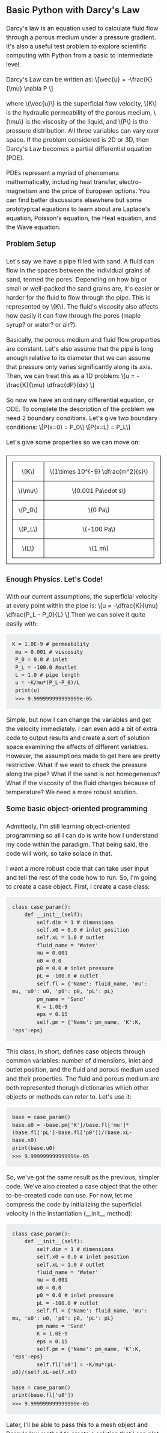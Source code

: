 <meta charset="UTF-8">

<meta name="viewport" content="width=device-width, initial-scale=1.0">

<meta name="generator" content="Jekyll v4.0.0">

<meta property="og:title" content="Basic Python w/ Darcy's Law">

<meta property="og:locale" content="en_US">

<meta name="description" content="This is a collection of short CSS snippets I thought might be useful for beginners">

<meta property="og:description" content="This is a collection of short CSS snippets I thought might be useful for beginners">

<link rel="canonical" href="http://localhost:4000/2021/04/18/darcy-law">

<meta property="og:url" content="http://localhost:4000/2021/04/18/darcy-law">

<meta property="og:site_name" content="Sidey">

<meta property="og:type" content="article">

<meta property="article:published_time" content="2014-05-12T00:00:00+03:00">

<meta name="twitter:card" content="summary">

<meta property="twitter:title" content="Basic Python w/ Darcy's Law">

<meta name="twitter:site" content="@">

<script type="application/ld+json"> {"description":"This is a collection of short CSS snippets I thought might be useful for beginners","mainEntityOfPage":{"@type":"WebPage","@id":"http://localhost:4000/2021/04/18/darcy-law"},"@type":"BlogPosting","url":"http://localhost:4000/2021/04/18/darcy-law","headline":"Basic Python w/ Darcy's Law","dateModified":"2014-05-12T00:00:00+03:00","datePublished":"2014-05-12T00:00:00+03:00","@context":"https://schema.org"} </script>

<title> Basic Python w/ Darcy's Law </title>

<link rel="shortcut icon" href="/favicon.png">

<link rel="alternate" type="application/atom+xml" title="Sidey" href="/atom.xml">

<link rel="alternate" type="application/json" title="Sidey" href="http://localhost:4000/feed.json">

<link rel="sitemap" type="application/xml" title="sitemap" href="/sitemap.xml">

<style> *,:after,:before{box-sizing:border-box;background-color:inherit;color:inherit;margin:0;padding:0}body{font-family:-apple-system,BlinkMacSystemFont,'avenir next',avenir,helvetica,'helvetica neue',ubuntu,roboto,noto,'segoe ui',arial,sans-serif;-webkit-font-smoothing:antialiased;text-rendering:optimizeLegibility;line-height:1.5;font-size:1rem;color:#16171a}nav ul{border-right:1px solid #edf2f7}a{color:#000;text-decoration-skip-ink:auto;text-decoration:underline}pre{margin:.5rem 0;padding:.5rem}.post p{margin:.5rem 0}.post h1,.post h2,.post h3,.post h4{margin:1rem 0}.post h2:first-child,.project h2:first-child,.photo h2:first-child{margin-top:0}.meta{margin:2rem 0}code,pre{background:#ecedee}code{padding:.1rem}pre code{border:none}pre{padding:1rem;overflow-x:auto}img{max-width:100%}hr{background:#000;height:1px;border:0}header{flex-basis:10rem;flex-grow:1;position:relative}header a{text-decoration:none}header li{margin-bottom:.2rem;text-align:right;margin-right:2rem}header a.active{font-weight:bold}header,section{padding:1rem}blockquote{font-style:italic;border-left:5px solid #ececec;padding-left:1rem}h1,h2,h3,h4,h5{line-height:1;margin:1rem 0;font-weight:600}section h1:first-child{margin-top:0}strong,b{font-weight:bold}.photos ul{list-style:none}.photos li{margin-bottom:1.5rem}.photo picture,.project picture{margin-bottom:0.5rem}.posts ul,header ul{list-style:none}.posts li{align-items:center;display:flex;justify-content:space-between;margin-bottom:.5rem}.posts li a,.posts li div,.projects li a{white-space:nowrap;overflow:hidden;text-overflow:ellipsis;text-decoration:none}.posts li time,.projects li time{padding-left:1rem;white-space:nowrap;font-variant-numeric:tabular-nums}.post ul,.project ul,.post ol{list-style-position:inside}main{display:flex;flex-wrap:wrap;max-width:60rem;margin:2rem auto;padding:1rem}@media screen and (max-width: 45rem){header li{display:inline;margin-right:1rem}.logo{padding-bottom:1rem}header ul{border-bottom:1px solid #edf2f7;padding-bottom:2rem}nav ul{border-right:0px}.photos ul{margin-top:0.5rem}}section{flex-basis:0;flex-grow:999;min-width:70%;display:flex;flex-direction:column} table, th, td { border: 1px solid black; border-collapse: collapse; padding: 15px; text-align: center; } table.center { margin-left: auto; margin-right: auto; } </style>

<script src="https://polyfill.io/v3/polyfill.min.js?features=es6"></script>

<script id="MathJax-script" async="" src="https://cdn.jsdelivr.net/npm/mathjax@3/es5/tex-mml-chtml.js"></script>

<main role="main"><header role="banner"><!--<h1 class="logo">Sidey</h1>--></header><section class="post">
<h2>Basic Python with Darcy's Law </h2>
<p> Darcy's law is an equation used to calculate fluid flow through a porous medium under a pressure gradient. It's also a useful test problem to explore scientific computing with Python from a basic to intermediate level. </p><p> Darcy's Law can be written as: \[\vec{u} = -\frac{K}{\mu} \nabla P \] </p><p>where \(\vec{u}\) is the superficial flow velocity, \(K\) is the hydraulic permeability of the porous medium, \(\mu\) is the viscosity of the liquid, and \(P\) is the pressure distribution. All three variables can vary over space. If the problem considered is 2D or 3D, then Darcy's Law becomes a partial differential equation (PDE).</p><p> PDEs represent a myriad of phenomena mathematically, including heat transfer, electro-magnetism and the price of European options. You can find better discussions elsewhere but some prototypical equations to learn about are Laplace's equation, Poisson's equation, the Heat equation, and the Wave equation. </p><h3>Problem Setup</h3><p>Let's say we have a pipe filled with sand. A fluid can flow in the spaces between the individual grains of sand, termed the pores. Depending on how big or small or well-packed the sand grains are, it's easier or harder for the fluid to flow through the pipe. This is represented by \(K\). The fluid's viscosity also affects how easily it can flow through the pores (maple syrup? or water? or air?).</p><p>Basically, the porous medium and fluid flow properties are constant. Let's also assume that the pipe is long enough relative to its diameter that we can assume that pressure only varies significantly along its axis. Then, we can treat this as a 1D problem: \[u = -\frac{K}{\mu} \dfrac{dP}{dx} \]</p><p> So now we have an ordinary differential equation, or ODE. To complete the description of the problem we need 2 boundary conditions. Let's give two boundary conditions: \[P(x=0) = P_0\] \[P(x=L) = P_L\] </p><p>Let's give some properties so we can move on:</p><table class="center"><tbody><tr><td>\(K\)</td><td>\(1\times 10^{-9} \dfrac{m^2}{s}\)</td></tr><tr><td>\(\mu\)</td><td>\(0.001 Pa\cdot s\)</td></tr><tr><td>\(P_0\)</td><td>\(0 Pa\)</td></tr><tr><td>\(P_L\)</td><td>\(-100 Pa\)</td></tr><tr><td>\(L\)</td><td>\(1 m\)</td></tr></tbody></table><h3>Enough Physics. Let's Code!</h3><p>With our current assumptions, the superficial velocity at every point within the pipe is: \[u = -\dfrac{K}{\mu} \dfrac{P_L - P_0}{L} \] Then we can solve it quite easily with:</p>
<pre><code class="language-python">K = 1.0E-9 # permeability <br> mu = 0.001 # viscosity <br> P_0 = 0.0 # inlet <br> P_L = -100.0 #outlet <br> L = 1.0 # pipe length <br> u = -K/mu*(P_L-P_0)/L <br> print(u) <br> >>> 9.999999999999999e-05  </code> </pre>
 <p>Simple, but now I can change the variables and get the velocity immediately. I can even add a bit of extra code to output results and create a sort of solution space examining the effects of different variables. However, the assumptions made to get here are pretty restrictive. What if we want to check the pressure along the pipe? What if the sand is not homogeneous? What if the viscosity of the fluid changes because of temperature? We need a more robust solution. </p><h3>Some basic object-oriented programming</h3><p> Admittedly, I'm still learning object-oriented programming so all I can do is write how I understand my code within the paradigm. That being said, the code will work, so take solace in that. </p><p> I want a more robust code that can take user input and tell the rest of the code how to run. So, I'm going to create a case object. First, I create a case class: </p>
<pre><code class="language-python">class case_param(): <br>    def __init__(self): <br>        self.dim = 1 # dimensions <br>        self.x0 = 0.0 # inlet position <br>        self.xL = 1.0 # outlet <br>        fluid_name = 'Water' <br>        mu = 0.001 <br>        u0 = 0.0 <br>        p0 = 0.0 # inlet pressure <br>        pL = -100.0 # outlet <br>        self.fl = {'Name': fluid_name, 'mu': mu, 'u0': u0, 'p0': p0, 'pL': pL} <br>        pm_name = 'Sand' <br>        K = 1.0E-9 <br>        eps = 0.15 <br>        self.pm = {'Name': pm_name, 'K':K, 'eps':eps} </code> </pre>
 <p>This class, in short, defines case objects through common variables: number of dimensions, inlet and outlet position, and the fluid and porous medium used and their properties. The fluid and porous medium are both represented thorugh dictionaries which other objects or methods can refer to. Let's use it: </p>
<pre><code class="language-python">base = case_param() <br>base.u0 = -base.pm['K']/base.fl['mu']*(base.fl['pL']-base.fl['p0'])/(base.xL-base.x0) <br>print(base.u0) <br>>>> 9.999999999999999e-05 </code> </pre>
<p>So, we've got the same result as the previous, simpler code. We've also created a case object that the other to-be-created code can use. For now, let me compress the code by initializing the superficial velocity in the instantiation (__init__ method):</p>
 <pre><code class="language-python">class case_param(): <br>    def __init__(self): <br>        self.dim = 1 # dimensions <br>        self.x0 = 0.0 # inlet position <br>        self.xL = 1.0 # outlet <br>        fluid_name = 'Water' <br>        mu = 0.001 <br>        u0 = 0.0 <br>        p0 = 0.0 # inlet pressure <br>        pL = -100.0 # outlet <br>        self.fl = {'Name': fluid_name, 'mu': mu, 'u0': u0, 'p0': p0, 'pL': pL} <br>        pm_name = 'Sand' <br>        K = 1.0E-9 <br>        eps = 0.15 <br>        self.pm = {'Name': pm_name, 'K':K, 'eps':eps} <br>        self.fl['u0'] = -K/mu*(pL-p0)/(self.xL-self.x0) <br><br>base = case_param() <br>print(base.fl['u0']) <br>>>> 9.999999999999999e-05 </code> </pre>
<p> Later, I'll be able to pass this to a mesh object and Darcy's law method to create a solution that I can plot and output to CSV. </p><span class="meta"><time datetime="2021-04-18T00:00:00+03:00">April 18, 2021</time> · <!--<a href="/tag/css">css</a>--></span></section></main>


